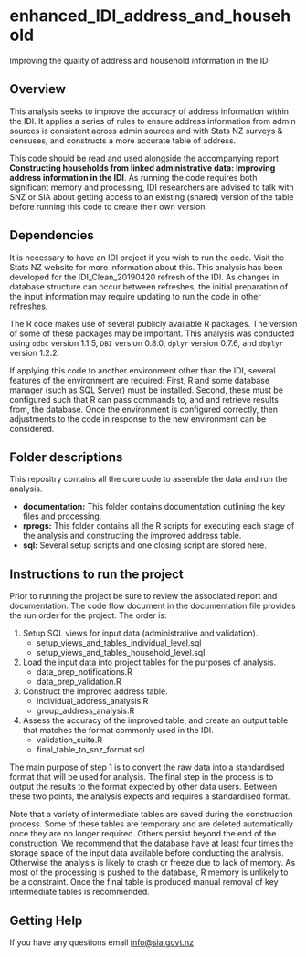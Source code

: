 # enhanced_IDI_address_and_household
Improving the quality of address and household information in the IDI

## Overview
This analysis seeks to improve the accuracy of address information within the IDI. It applies a series of rules to ensure address information from admin sources is consistent across admin sources and with Stats NZ surveys & censuses, and constructs a more accurate table of address.

This code should be read and used alongside the accompanying report **Constructing households from linked administrative data: Improving address information in the IDI**. As running the code requires both significant memory and processing, IDI researchers are advised to talk with SNZ or SIA about getting access to an existing (shared) version of the table before running this code to create their own version.

## Dependencies
It is necessary to have an IDI project if you wish to run the code. Visit the Stats NZ website for more information about this. This analysis has been developed for the IDI_Clean_20190420 refresh of the IDI. As changes in database structure can occur between refreshes, the initial preparation of the input information may require updating to run the code in other refreshes.

The R code makes use of several publicly available R packages. The version of some of these packages may be important. This analysis was conducted using `odbc` version 1.1.5, `DBI` version 0.8.0, `dplyr` version 0.7.6, and `dbplyr` version 1.2.2.

If applying this code to another environment other than the IDI, several features of the environment are required: First, R and some database manager (such as SQL Server) must be installed. Second, these must be configured such that R can pass commands to, and and retrieve results from, the database. Once the environment is configured correctly, then adjustments to the code in response to the new environment can be considered.

## Folder descriptions
This repositry contains all the core code to assemble the data and run the analysis.

* **documentation:** This folder contains documentation outlining the key files and processing.
* **rprogs:** This folder contains all the R scripts for executing each stage of the analysis and constructing the improved address table.
* **sql:** Several setup scripts and one closing script are stored here.

## Instructions to run the project

Prior to running the project be sure to review the associated report and documentation. The code flow document in the documentation file provides the run order for the project. The order is:

1. Setup SQL views for input data (administrative and validation).
	* setup_views_and_tables_individual_level.sql
	* setup_views_and_tables_household_level.sql
2. Load the input data into project tables for the purposes of analysis.
	* data_prep_notifications.R
	* data_prep_validation.R
3. Construct the improved address table.
	* individual_address_analysis.R
	* group_address_analysis.R
4. Assess the accuracy of the improved table, and create an output table that matches the format commonly used in the IDI.
	* validation_suite.R
	* final_table_to_snz_format.sql

The main purpose of step 1 is to convert the raw data into a standardised format that will be used for analysis. The final step in the process is to output the results to the format expected by other data users. Between these two points, the analysis expects and requires a standardised format.

Note that a variety of intermediate tables are saved during the construction process. Some of these tables are temporary and are deleted automatically once they are no longer required. Others persist beyond the end of the construction. We recommend that the database have at least four times the storage space of the input data available before conducting the analysis. Otherwise the analysis is likely to crash or freeze due to lack of memory. As most of the processing is pushed to the database, R memory is unlikely to be a constraint. Once the final table is produced manual removal of key intermediate tables is recommended.

## Getting Help
If you have any questions email info@sia.govt.nz

